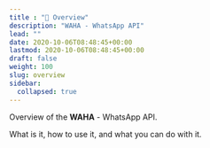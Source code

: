 ```yaml
---
title : "📄 Overview"
description: "WAHA - WhatsApp API"
lead: ""
date: 2020-10-06T08:48:45+00:00
lastmod: 2020-10-06T08:48:45+00:00
draft: false
weight: 100
slug: overview
sidebar:
  collapsed: true
---
```


Overview of the **WAHA** - WhatsApp API. 

What is it, how to use it, and what you can do with it.

